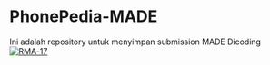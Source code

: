 # PhonePedia-MADE
Ini adalah repository untuk menyimpan submission MADE Dicoding
[![RMA-17](https://circleci.com/gh/RMA-17/PhonePedia-MADE.svg?style=svg)](https://circleci.com/gh/RMA-17/PhonePedia-MADE)
